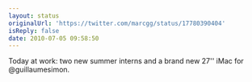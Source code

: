 ```yaml
---
layout: status
originalUrl: 'https://twitter.com/marcgg/status/17780390404'
isReply: false
date: 2010-07-05 09:58:50
---
```


Today at work: two new summer interns and a brand new 27'' iMac for @guillaumesimon.

